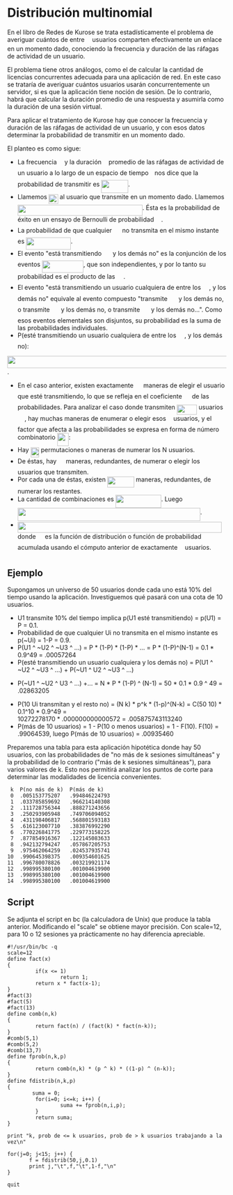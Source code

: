 
# Distribución multinomial

En el libro de Redes de Kurose se trata estadísticamente el problema de averiguar cuántos de entre <img src="/tex/55a049b8f161ae7cfeb0197d75aff967.svg?invert_in_darkmode&sanitize=true" align=middle width=9.86687624999999pt height=14.15524440000002pt/> usuarios 
comparten efectivamente un enlace en un momento dado, conociendo la frecuencia y duración de las ráfagas de actividad de 
un usuario. 

El problema tiene otros análogos, como el de calcular la cantidad de licencias concurrentes adecuada para una 
aplicación de red.
En este caso se trataría de averiguar cuántos usuarios usarán concurrentemente un servidor, si es que la aplicación 
tiene noción de sesión. De lo contrario, habrá que calcular la duración promedio de una respuesta y asumirla
como la duración de una sesión virtual. 

Para aplicar el tratamiento de Kurose hay que conocer la frecuencia y duración de las ráfagas de actividad de un usuario, 
y con esos datos determinar la probabilidad de transmitir en un momento dado. 

El planteo es como sigue:


- La frecuencia <img src="/tex/190083ef7a1625fbc75f243cffb9c96d.svg?invert_in_darkmode&sanitize=true" align=middle width=9.81741584999999pt height=22.831056599999986pt/> y la duración <img src="/tex/2103f85b8b1477f430fc407cad462224.svg?invert_in_darkmode&sanitize=true" align=middle width=8.55596444999999pt height=22.831056599999986pt/> promedio de las ráfagas de actividad de un usuario a lo largo de un espacio
de tiempo <img src="/tex/4f4f4e395762a3af4575de74c019ebb5.svg?invert_in_darkmode&sanitize=true" align=middle width=5.936097749999991pt height=20.221802699999984pt/> nos dice que la probabilidad de transmitir es <img src="/tex/102385201bf065a922b14dca0418eb9a.svg?invert_in_darkmode&sanitize=true" align=middle width=61.54396379999998pt height=30.648287999999997pt/>. 
- Llamemos <img src="/tex/c9f058676b2164ecfaa2371164ec2323.svg?invert_in_darkmode&sanitize=true" align=middle width=21.23514854999999pt height=22.465723500000017pt/> al usuario que transmite en un momento dado. Llamemos <img src="/tex/7880f301aab6e338254f3b66a91a0c6d.svg?invert_in_darkmode&sanitize=true" align=middle width=286.97431290000003pt height=24.65753399999998pt/>. Ésta es la 
probabilidad de éxito en un ensayo de Bernoulli de probabilidad <img src="/tex/df5a289587a2f0247a5b97c1e8ac58ca.svg?invert_in_darkmode&sanitize=true" align=middle width=12.83677559999999pt height=22.465723500000017pt/>.
- La probabilidad de que cualquier <img src="/tex/8ea38e2adf995ba3a8661a5d13c17526.svg?invert_in_darkmode&sanitize=true" align=middle width=15.874636799999989pt height=22.465723500000017pt/> no transmita en el mismo instante es <img src="/tex/4377505b87e846b4ba0d83ead3a52dbb.svg?invert_in_darkmode&sanitize=true" align=middle width=102.6095433pt height=27.725679300000007pt/>.  
- El evento "está transmitiendo <img src="/tex/640168e471c7afd3936ed1814b93f944.svg?invert_in_darkmode&sanitize=true" align=middle width=17.77628489999999pt height=22.465723500000017pt/> y los demás no" es la conjunción de los eventos <img src="/tex/eed01977bd641ab1821110c0f8472bce.svg?invert_in_darkmode&sanitize=true" align=middle width=94.99531799999998pt height=27.725679300000007pt/>, 
que son independientes, y por lo tanto su probabilidad es el producto de las <img src="/tex/ef0de0b48cb187b636ae34b0aea8c1db.svg?invert_in_darkmode&sanitize=true" align=middle width=15.20454704999999pt height=22.465723500000017pt/>. 
- El evento "está transmitiendo un usuario cualquiera de entre los <img src="/tex/f9c4988898e7f532b9f826a75014ed3c.svg?invert_in_darkmode&sanitize=true" align=middle width=14.99998994999999pt height=22.465723500000017pt/>, y los demás no" equivale al evento 
compuesto "transmite <img src="/tex/640168e471c7afd3936ed1814b93f944.svg?invert_in_darkmode&sanitize=true" align=middle width=17.77628489999999pt height=22.465723500000017pt/> y los demás no, o transmite <img src="/tex/41c93ab7eaf30f73f32d515ad3fcc5f6.svg?invert_in_darkmode&sanitize=true" align=middle width=17.77628489999999pt height=22.465723500000017pt/> y los demás no, o transmite <img src="/tex/af9019f066d0c0eab52e85cf40381a6b.svg?invert_in_darkmode&sanitize=true" align=middle width=17.77628489999999pt height=22.465723500000017pt/> y los demás no...".
Como esos eventos elementales son disjuntos, su probabilidad es la suma de las probabilidades individuales.
- P(esté transmitiendo un usuario cualquiera de entre los <img src="/tex/f9c4988898e7f532b9f826a75014ed3c.svg?invert_in_darkmode&sanitize=true" align=middle width=14.99998994999999pt height=22.465723500000017pt/>, y los demás no):

<img src="/tex/dea825c5015046f884286843451e3cfa.svg?invert_in_darkmode&sanitize=true" align=middle width=666.5755107pt height=27.725679300000007pt/>.

- En el caso anterior, existen exactamente <img src="/tex/f9c4988898e7f532b9f826a75014ed3c.svg?invert_in_darkmode&sanitize=true" align=middle width=14.99998994999999pt height=22.465723500000017pt/> maneras de elegir el usuario que esté transmitiendo, 
lo que se refleja en el coeficiente <img src="/tex/f9c4988898e7f532b9f826a75014ed3c.svg?invert_in_darkmode&sanitize=true" align=middle width=14.99998994999999pt height=22.465723500000017pt/> de las probabilidades. Para analizar el caso donde transmiten <img src="/tex/103b826757951fc3932be9bf36ebca34.svg?invert_in_darkmode&sanitize=true" align=middle width=45.99298274999999pt height=22.831056599999986pt/> usuarios <img src="/tex/8ea38e2adf995ba3a8661a5d13c17526.svg?invert_in_darkmode&sanitize=true" align=middle width=15.874636799999989pt height=22.465723500000017pt/>,
hay muchas maneras de enumerar o elegir esos <img src="/tex/63bb9849783d01d91403bc9a5fea12a2.svg?invert_in_darkmode&sanitize=true" align=middle width=9.075367949999992pt height=22.831056599999986pt/> usuarios, 
y el factor que afecta a las probabilidades se expresa en forma de número combinatorio <img src="/tex/1a83719198e6a9265e8a51672a3dbfb0.svg?invert_in_darkmode&sanitize=true" align=middle width=26.71471109999999pt height=30.314440200000025pt/>:
- Hay <img src="/tex/156410ecc8fc743ca37e28a382050d1d.svg?invert_in_darkmode&sanitize=true" align=middle width=19.566193349999992pt height=22.831056599999986pt/> permutaciones o maneras de numerar los N usuarios. 
- De éstas, hay <img src="/tex/abdd0ce30ad6a7ae50f468899353b572.svg?invert_in_darkmode&sanitize=true" align=middle width=13.64158619999999pt height=22.831056599999986pt/> maneras, redundantes, de numerar o elegir los <img src="/tex/63bb9849783d01d91403bc9a5fea12a2.svg?invert_in_darkmode&sanitize=true" align=middle width=9.075367949999992pt height=22.831056599999986pt/> usuarios que transmiten.
- Por cada una de éstas, existen <img src="/tex/909007d6c99cc418909086ff5ddc3ac2.svg?invert_in_darkmode&sanitize=true" align=middle width=61.51817924999999pt height=24.65753399999998pt/> maneras, redundantes, de numerar los restantes. 
- La cantidad de combinaciones es <img src="/tex/e539d604cf458f40ceb20c298cf86b22.svg?invert_in_darkmode&sanitize=true" align=middle width=104.77410899999998pt height=30.314440200000025pt/>. Luego <img src="/tex/17b8dc37848c37991543a69c4d9752b7.svg?invert_in_darkmode&sanitize=true" align=middle width=420.02649644999997pt height=30.314440200000025pt/>.
- <img src="/tex/42074996a1179fc8035a4fc1b29c4509.svg?invert_in_darkmode&sanitize=true" align=middle width=468.92586839999996pt height=24.65753399999998pt/> donde <img src="/tex/b8bc815b5e9d5177af01fd4d3d3c2f10.svg?invert_in_darkmode&sanitize=true" align=middle width=12.85392569999999pt height=22.465723500000017pt/> es la función de distribución 
o función de probabilidad acumulada usando el cómputo anterior de exactamente <img src="/tex/63bb9849783d01d91403bc9a5fea12a2.svg?invert_in_darkmode&sanitize=true" align=middle width=9.075367949999992pt height=22.831056599999986pt/> usuarios.

## Ejemplo
Supongamos un universo de 50 usuarios donde cada uno está 10% del tiempo usando la aplicación. Investiguemos qué pasará 
con una cota de 10 usuarios.
- U1 transmite 10% del tiempo implica p(U1 esté transmitiendo) = p(U1) = P = 0.1. 
- Probabilidad de que cualquier Ui no transmita en el mismo instante es p(~Ui) = 1-P = 0.9.
- P(U1 ^ ~U2 ^ ~U3 ^ ...) = P * (1-P) * (1-P) * ... = P * (1-P)^(N-1) = 0.1 * 0.9^49 = .00057264
- P(esté transmitiendo un usuario cualquiera y los demás no) = P(U1 ^ ~U2 ^ ~U3 ^ ...)  +  P(~U1 ^ U2 ^ ~U3 ^ ...)  
+  P(~U1 ^ ~U2 ^ U3 ^ ...)  +... = N * P * (1-P) ^ (N-1) = 50 * 0.1 * 0.9 ^ 49 =  .02863205
- P(10 Ui transmitan y el resto no) = (N k) * p^k * (1-p)^(N-k) = C(50 10) * 0.1^10 * 0.9^49 =  
10272278170 * .000000000000572 = .005875743113240
- P(más de 10 usuarios) = 1 - P(10 o menos usuarios) = 1 - F(10). F(10) =  .99064539, 
luego P(más de 10 usuarios) = .00935460

Preparemos una tabla para esta aplicación hipotética donde hay 50 usuarios, con las probabilidades 
de "no más de k sesiones simultáneas" y la probabilidad de lo contrario ("más de k 
sesiones simultáneas"), para varios valores de k. Esto nos permitirá analizar los puntos de corte para determinar
las modalidades de licencia convenientes.

     k  P(no más de k)  P(más de k) 
     0	.005153775207	.994846224793
     1	.033785859692	.966214140308
     2	.111728756344	.888271243656
     3	.250293905948	.749706094052
     4	.431198406817	.568801593183
     5	.616123007710	.383876992290
     6	.770226841775	.229773158225
     7	.877854916367	.122145083633
     8	.942132794247	.057867205753
     9	.975462064259	.024537935741
    10	.990645398375	.009354601625
    11	.996780078826	.003219921174
    12	.998995380100	.001004619900
    13	.998995380100	.001004619900
    14	.998995380100	.001004619900

## Script
Se adjunta el script en bc (la calculadora de Unix) que produce la tabla anterior. Modificando el "scale" se obtiene mayor precisión. Con scale=12, para 10 o 12 sesiones ya prácticamente no hay diferencia apreciable.

    #!/usr/bin/bc -q
    scale=12
    define fact(x)
    {
             if(x <= 1)
                     return 1;
             return x * fact(x-1);
    }
    #fact(3)
    #fact(5)
    #fact(13)
    define comb(n,k)
    {
             return fact(n) / (fact(k) * fact(n-k));
    }
    #comb(5,1)
    #comb(5,2)
    #comb(13,7)
    define fprob(n,k,p)
    {
             return comb(n,k) * (p ^ k) * ((1-p) ^ (n-k));
    }
    define fdistrib(n,k,p)
    {
            suma = 0;
             for(i=0; i<=k; i++) {
                     suma += fprob(n,i,p);
             }
             return suma;
    }
    
    print "k, prob de <= k usuarios, prob de > k usuarios trabajando a la vez\n"
    
    for(j=0; j<15; j++) {
           f = fdistrib(50,j,0.1)
           print j,"\t",f,"\t",1-f,"\n"
    }
    
    quit
    
